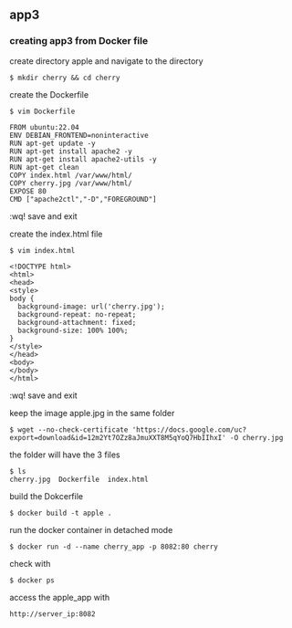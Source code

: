 ## app3

### creating app3 from Docker file

create directory apple and navigate to the directory
```
$ mkdir cherry && cd cherry
```
create the Dockerfile
```
$ vim Dockerfile
```
```
FROM ubuntu:22.04
ENV DEBIAN_FRONTEND=noninteractive
RUN apt-get update -y
RUN apt-get install apache2 -y
RUN apt-get install apache2-utils -y
RUN apt-get clean
COPY index.html /var/www/html/
COPY cherry.jpg /var/www/html/
EXPOSE 80
CMD ["apache2ctl","-D","FOREGROUND"]
```
:wq! save and exit

create the index.html file
```
$ vim index.html
```
```
<!DOCTYPE html>
<html>
<head>
<style>
body {
  background-image: url('cherry.jpg');
  background-repeat: no-repeat;
  background-attachment: fixed;
  background-size: 100% 100%;
}
</style>
</head>
<body>
</body>
</html>
```
:wq! save and exit

keep the image apple.jpg in the same folder
```
$ wget --no-check-certificate 'https://docs.google.com/uc?export=download&id=12m2Yt7OZz8aJmuXXT8M5qYoQ7HbIIhxI' -O cherry.jpg
```
the folder will have the 3 files
```
$ ls
cherry.jpg  Dockerfile  index.html
```
build the Dokcerfile
```
$ docker build -t apple .
```
run the docker container in detached mode
```
$ docker run -d --name cherry_app -p 8082:80 cherry
```
check with 
```
$ docker ps
```
access the apple_app with
```
http://server_ip:8082
```

